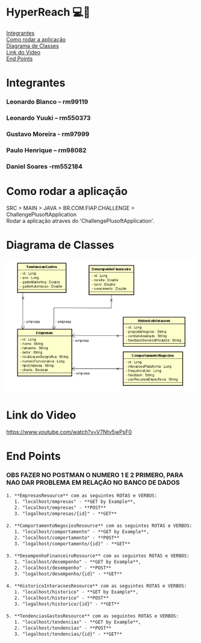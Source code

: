 # HyperReach 💻🤖

[Integrantes](#integrantes)  
[Como rodar a aplicação](#como-rodar-a-aplicação)  
[Diagrama de Classes](#diagrama-de-classes)  
[Link do Video](#link-do-video)  
[End Points  ](#link-do-video)  

# Integrantes  

### Leonardo Blanco – rm99119 
### Leonardo Yuuki – rm550373
### Gustavo Moreira - rm97999
### Paulo Henrique – rm98082
### Daniel Soares -rm552184

# Como rodar a aplicação

SRC > MAIN > JAVA > BR.COM.FIAP.CHALLENGE > ChallengePlusoftApplication  
Rodar a aplicação atraves do 'ChallengePlusoftApplication'.

# Diagrama de Classes
![diagrama-classe.png](documentacao%2Fdiagramas%2Fdiagrama-classe.png)

# Link do Video

https://www.youtube.com/watch?v=V7Ntv5wPsF0

# End Points    

### OBS FAZER NO POSTMAN O NUMERO 1 E 2 PRIMERO, PARA NAO DAR PROBLEMA EM RELAÇÃO NO BANCO DE DADOS

    1. **EmpresasResource** com as seguintes ROTAS e VERBOS:
       1. "localhost/empresas" - **GET by Example**,
       2. "localhost/empresas" - **POST**
       3. "logalhost/empresas/{id}" - **GET**
    
    2. **ComportamentoNegociosResource** com as seguintes ROTAS e VERBOS:
       1. "localhost/comportamento" - **GET by Example**,
       2. "localhost/comportamento" - **POST**
       3. "logalhost/comportamento/{id}" - **GET**
       
    3. **DesempenhoFinanceiroResource** com as seguintes ROTAS e VERBOS:
       1. "localhost/desempenho" - **GET by Example**,
       2. "localhost/desempenho" - **POST**
       3. "logalhost/desempenho/{id}" - **GET**

    4. **HistoricoInteracoesResource** com as seguintes ROTAS e VERBOS:
       1. "localhost/historico" - **GET by Example**,
       2. "localhost/historico" - **POST**
       3. "logalhost/historico/{id}" - **GET**

    5. **TendenciasGastosResource** com as seguintes ROTAS e VERBOS:
       1. "localhost/tendencias" - **GET by Example**,
       2. "localhost/tendencias" - **POST**
       3. "logalhost/tendencias/{id}" - **GET**
    
    

